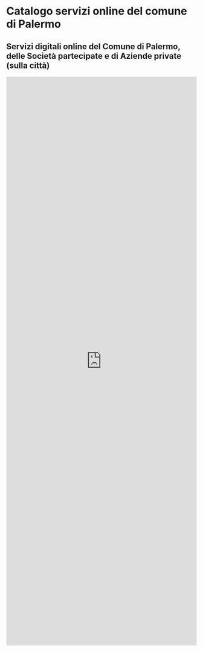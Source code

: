 # Catalogo servizi online del comune di Palermo

## Servizi digitali online del Comune di Palermo, delle Società partecipate e di Aziende private (sulla città)

<iframe width="100%" height="1500px" frameBorder="0" src="https://docs.google.com/spreadsheets/u/1/d/e/2PACX-1vRrShxVf6VZYXPeHR9e3NXsYZ_x8nrE1gGTuhqao4ERRm1XDYuXBO7G4vqDkk4u96BfLRAjekwZPk3K/pubhtml?gid=0&single=true"></iframe>

